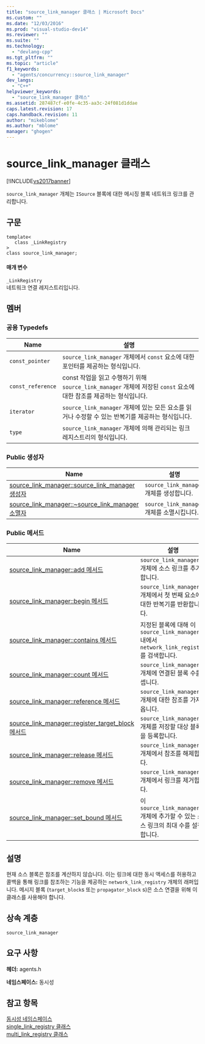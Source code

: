 ```yaml
---
title: "source_link_manager 클래스 | Microsoft Docs"
ms.custom: ""
ms.date: "12/03/2016"
ms.prod: "visual-studio-dev14"
ms.reviewer: ""
ms.suite: ""
ms.technology: 
  - "devlang-cpp"
ms.tgt_pltfrm: ""
ms.topic: "article"
f1_keywords: 
  - "agents/concurrency::source_link_manager"
dev_langs: 
  - "C++"
helpviewer_keywords: 
  - "source_link_manager 클래스"
ms.assetid: 287487cf-e0fe-4c35-aa3c-24f081d1ddae
caps.latest.revision: 17
caps.handback.revision: 11
author: "mikeblome"
ms.author: "mblome"
manager: "ghogen"
---
```

# source_link_manager 클래스
[!INCLUDE[vs2017banner](../../../assembler/inline/includes/vs2017banner.md)]

`source_link_manager` 개체는 `ISource` 블록에 대한 메시징 블록 네트워크 링크를 관리합니다.  
  
## 구문  
  
```  
template<  
   class _LinkRegistry  
>  
class source_link_manager;  
```  
  
#### 매개 변수  
 `_LinkRegistry`  
 네트워크 연결 레지스트리입니다.  
  
## 멤버  
  
### 공용 Typedefs  
  
|Name|설명|  
|----------|--------|  
|`const_pointer`|`source_link_manager` 개체에서 `const` 요소에 대한 포인터를 제공하는 형식입니다.|  
|`const_reference`|const 작업을 읽고 수행하기 위해 `source_link_manager` 개체에 저장된 `const` 요소에 대한 참조를 제공하는 형식입니다.|  
|`iterator`|`source_link_manager` 개체에 있는 모든 요소를 읽거나 수정할 수 있는 반복기를 제공하는 형식입니다.|  
|`type`|`source_link_manager` 개체에 의해 관리되는 링크 레지스트리의 형식입니다.|  
  
### Public 생성자  
  
|Name|설명|  
|----------|--------|  
|[source\_link\_manager::source\_link\_manager 생성자](../Topic/source_link_manager::source_link_manager%20Constructor.md)|`source_link_manager` 개체를 생성합니다.|  
|[source\_link\_manager::~source\_link\_manager 소멸자](../Topic/source_link_manager::~source_link_manager%20Destructor.md)|`source_link_manager` 개체를 소멸시킵니다.|  
  
### Public 메서드  
  
|Name|설명|  
|----------|--------|  
|[source\_link\_manager::add 메서드](../Topic/source_link_manager::add%20Method.md)|`source_link_manager` 개체에 소스 링크를 추가합니다.|  
|[source\_link\_manager::begin 메서드](../Topic/source_link_manager::begin%20Method.md)|`source_link_manager` 개체에서 첫 번째 요소에 대한 반복기를 반환합니다.|  
|[source\_link\_manager::contains 메서드](../Topic/source_link_manager::contains%20Method.md)|지정된 블록에 대해 이 `source_link_manager` 내에서 `network_link_registry`를 검색합니다.|  
|[source\_link\_manager::count 메서드](../Topic/source_link_manager::count%20Method.md)|`source_link_manager` 개체에 연결된 블록 수를 셉니다.|  
|[source\_link\_manager::reference 메서드](../Topic/source_link_manager::reference%20Method.md)|`source_link_manager` 개체에 대한 참조를 가져옵니다.|  
|[source\_link\_manager::register\_target\_block 메서드](../Topic/source_link_manager::register_target_block%20Method.md)|`source_link_manager` 개체를 저장할 대상 블록을 등록합니다.|  
|[source\_link\_manager::release 메서드](../Topic/source_link_manager::release%20Method.md)|`source_link_manager` 개체에서 참조를 해제합니다.|  
|[source\_link\_manager::remove 메서드](../Topic/source_link_manager::remove%20Method.md)|`source_link_manager` 개체에서 링크를 제거합니다.|  
|[source\_link\_manager::set\_bound 메서드](../Topic/source_link_manager::set_bound%20Method.md)|이 `source_link_manager` 개체에 추가할 수 있는 소스 링크의 최대 수를 설정합니다.|  
  
## 설명  
 현재 소스 블록은 참조를 계산하지 않습니다.  이는 링크에 대한 동시 액세스를 허용하고 콜백을 통해 링크를 참조하는 기능을 제공하는 `network_link_registry` 개체의 래퍼입니다.  메시지 블록 \(`target_block`s 또는 `propagator_block` s\)은 소스 연결을 위해 이 클래스를 사용해야 합니다.  
  
## 상속 계층  
 `source_link_manager`  
  
## 요구 사항  
 **헤더:** agents.h  
  
 **네임스페이스:** 동시성  
  
## 참고 항목  
 [동시성 네임스페이스](../../../parallel/concrt/reference/concurrency-namespace.md)   
 [single\_link\_registry 클래스](../../../parallel/concrt/reference/single-link-registry-class.md)   
 [multi\_link\_registry 클래스](../../../parallel/concrt/reference/multi-link-registry-class.md)